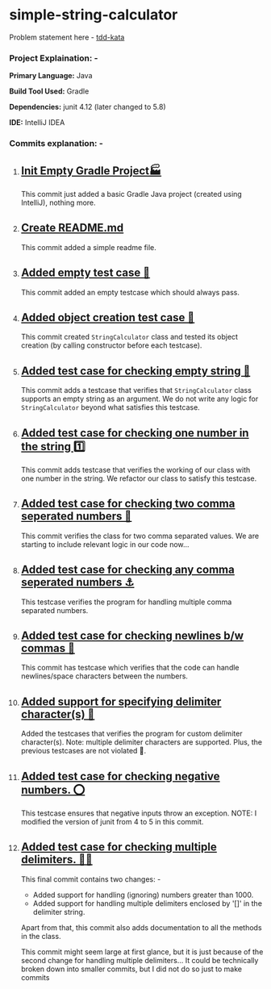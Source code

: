 # simple-string-calculator
Problem statement here - [tdd-kata](https://osherove.com/tdd-kata-1)

### Project Explaination: -

**Primary Language:** Java

**Build Tool Used:** Gradle

**Dependencies:** junit 4.12 (later changed to 5.8)

**IDE:** IntelliJ IDEA

### Commits explanation: -

1. ## <u>[Init Empty Gradle Project🏭](https://github.com/kartik-madhak/simple-string-calculator/commit/8f93c35f65f1271c7c9006ede65cdd67d5a4f34c)</u>

   This commit just added a basic Gradle Java project (created using IntelliJ), nothing more.

2. ## <u>[Create README.md](https://github.com/kartik-madhak/simple-string-calculator/commit/b3db7120826db78d449ed7023ec42d18c1c3c617)</u>

   This commit added a simple readme file.

3. ## <u>[Added empty test case 🧪](https://github.com/kartik-madhak/simple-string-calculator/commit/9838a6c9c10d12cd758f7934384513f3cdc7622f)</u>

   This commit added an empty testcase which should always pass.

4. ## <u>[Added object creation test case 🎇](https://github.com/kartik-madhak/simple-string-calculator/commit/7a46fb303568157650e3a1f5ea0cfdf2c605327f)</u>

   This commit created ```StringCalculator``` class and tested its object creation (by calling constructor before each testcase).

5. ## <u>[Added test case for checking empty string 🧵](https://github.com/kartik-madhak/simple-string-calculator/commit/07d439f12baf6314c3f3cc36fe9fdf45a633840a)</u>

   This commit adds a testcase that verifies that ```StringCalculator``` class supports an empty string as an argument. We do not write any logic for ```StringCalculator``` beyond what satisfies this testcase.

6. ## <u>[Added test case for checking one number in the string 1️⃣](https://github.com/kartik-madhak/simple-string-calculator/commit/13f44d247011bdf0f9eef311d7952fa4bcef3610)</u>

   This commit adds testcase that verifies the working of our class with one number in the string. We refactor our class to satisfy this testcase.

7. ## <u>[Added test case for checking two comma seperated numbers 🥈](https://github.com/kartik-madhak/simple-string-calculator/commit/874602eda768b4230b7c47a547dcc649d8ff2c70)</u>

   This commit verifies the class for two comma separated values. We are starting to include relevant logic in our code now...

8. ## <u>[Added test case for checking any comma seperated numbers ⚓](https://github.com/kartik-madhak/simple-string-calculator/commit/f0fb1c019b55eae7a9a6bda0d3bad5037ed79897)</u>

   This testcase verifies the program for handling multiple comma separated numbers.

9. ## <u>[Added test case for checking newlines b/w commas 🎈](https://github.com/kartik-madhak/simple-string-calculator/commit/c6826a383a46f612355ced69b34a757ec137760c)</u>

   This commit has testcase which verifies that the code can handle newlines/space characters between the numbers.

10. ## <u>[Added support for specifying delimiter character(s) 🎉](https://github.com/kartik-madhak/simple-string-calculator/commit/52c5167d048d5f58d042219c52593aa8cc97e10d)</u>

    Added the testcases that verifies the program for custom delimiter character(s). Note: multiple delimiter characters are supported. Plus, the previous testcases are not violated 🥳.

11. ## <u>[Added test case for checking negative numbers. ⭕](https://github.com/kartik-madhak/simple-string-calculator/commit/1d8bee9ab27ea04f6bad7f9458ecb630a402d5bb)</u>

    This testcase ensures that negative inputs throw an exception. NOTE: I modified the version of junit from 4 to 5 in this commit.

12. ## <u>[Added test case for checking multiple delimiters. 🤹‍♀️](https://github.com/kartik-madhak/simple-string-calculator/commit/5fea3507263c6694a50d8af01c5edf8b342e8514)</u>

    This final commit contains two changes: -

    - Added support for handling (ignoring) numbers greater than 1000.
    - Added support for handling multiple delimiters enclosed by '[]' in the delimiter string.

    Apart from that, this commit also adds documentation to all the methods in the class.

    This commit might seem large at first glance, but it is just because of the second change for handling multiple delimiters... It could be technically broken down into smaller commits, but I did not do so just to make commits 

